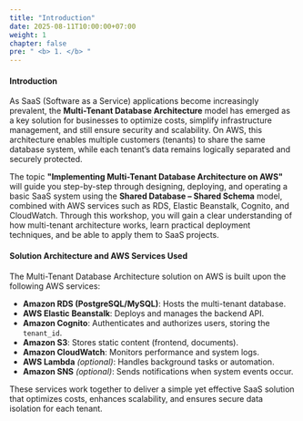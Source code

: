 ```yaml
---
title: "Introduction"
date: 2025-08-11T10:00:00+07:00
weight: 1
chapter: false
pre: " <b> 1. </b> "
---
```


#### Introduction

As SaaS (Software as a Service) applications become increasingly prevalent, the **Multi-Tenant Database Architecture** model has emerged as a key solution for businesses to optimize costs, simplify infrastructure management, and still ensure security and scalability. On AWS, this architecture enables multiple customers (tenants) to share the same database system, while each tenant’s data remains logically separated and securely protected.

The topic **"Implementing Multi-Tenant Database Architecture on AWS"** will guide you step-by-step through designing, deploying, and operating a basic SaaS system using the **Shared Database – Shared Schema** model, combined with AWS services such as RDS, Elastic Beanstalk, Cognito, and CloudWatch. Through this workshop, you will gain a clear understanding of how multi-tenant architecture works, learn practical deployment techniques, and be able to apply them to SaaS projects.

#### Solution Architecture and AWS Services Used

The Multi-Tenant Database Architecture solution on AWS is built upon the following AWS services:

- **Amazon RDS (PostgreSQL/MySQL)**: Hosts the multi-tenant database.
- **AWS Elastic Beanstalk**: Deploys and manages the backend API.
- **Amazon Cognito**: Authenticates and authorizes users, storing the `tenant_id`.
- **Amazon S3**: Stores static content (frontend, documents).
- **Amazon CloudWatch**: Monitors performance and system logs.
- **AWS Lambda** *(optional)*: Handles background tasks or automation.
- **Amazon SNS** *(optional)*: Sends notifications when system events occur.

These services work together to deliver a simple yet effective SaaS solution that optimizes costs, enhances scalability, and ensures secure data isolation for each tenant.

